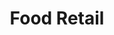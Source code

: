 ---
role: "Full Stack Developer"
title: "Food Retail"
description: "Development & operation of microservices for a large scale logistics project in customer retail"
startDate: "2017-01-02"
endDate: "2017-12-31"
highlightTech: ["java", "kubernetes", "docker"]
tech: ["spring-boot", "kafka", "amq", "polymer", "git", "google-cloud-platform", "jenkins", "mysql", "rest"]
---